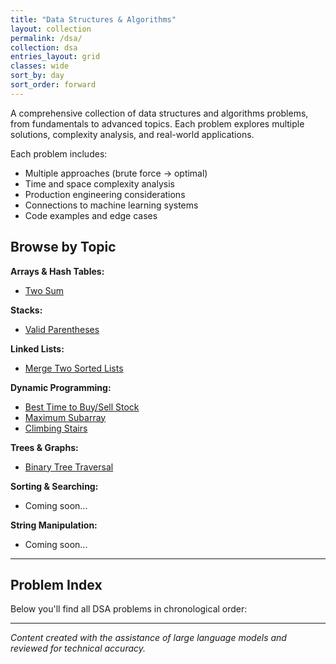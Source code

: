 ```yaml
---
title: "Data Structures & Algorithms"
layout: collection
permalink: /dsa/
collection: dsa
entries_layout: grid
classes: wide
sort_by: day
sort_order: forward
---
```


A comprehensive collection of data structures and algorithms problems, from fundamentals to advanced topics. Each problem explores multiple solutions, complexity analysis, and real-world applications.

Each problem includes:
- Multiple approaches (brute force → optimal)
- Time and space complexity analysis
- Production engineering considerations
- Connections to machine learning systems
- Code examples and edge cases

## Browse by Topic

**Arrays & Hash Tables:**
- [Two Sum](/dsa/0001-two-sum/)

**Stacks:**
- [Valid Parentheses](/dsa/0002-valid-parentheses/)

**Linked Lists:**
- [Merge Two Sorted Lists](/dsa/0003-merge-sorted-lists/)

**Dynamic Programming:**
- [Best Time to Buy/Sell Stock](/dsa/0004-best-time-buy-sell-stock/)
- [Maximum Subarray](/dsa/0005-maximum-subarray/)
- [Climbing Stairs](/dsa/0006-climbing-stairs/)

**Trees & Graphs:**
- [Binary Tree Traversal](/dsa/0007-binary-tree-traversal/)

**Sorting & Searching:**
- Coming soon...

**String Manipulation:**
- Coming soon...

---

## Problem Index

Below you'll find all DSA problems in chronological order:

---

*Content created with the assistance of large language models and reviewed for technical accuracy.*


